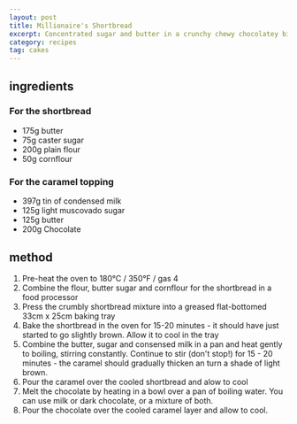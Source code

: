 ```yaml
---
layout: post
title: Millionaire's Shortbread
excerpt: Concentrated sugar and butter in a crunchy chewy chocolatey biscuit
category: recipes
tag: cakes
---
```


## ingredients

### For the shortbread

* 175g butter
* 75g caster sugar
* 200g plain flour
* 50g cornflour

### For the caramel topping

* 397g tin of condensed milk
* 125g light muscovado sugar
* 125g butter
* 200g Chocolate

## method

1. Pre-heat the oven to 180&deg;C / 350&deg;F  / gas 4
2. Combine the flour, butter sugar and cornflour for the shortbread in a food processor
3. Press the crumbly shortbread mixture into a greased flat-bottomed 33cm x 25cm baking tray
4. Bake the shortbread in the oven for 15-20 minutes - it should have just started to go slightly brown. Allow it to cool in the tray
5. Combine the butter, sugar and consensed milk in a pan and heat gently to boiling, stirring constantly. Continue to stir (don't stop!) for 15 - 20 minutes - the caramel should gradually thicken an turn a shade of light brown.
6. Pour the caramel over the cooled shortbread and alow to cool
7. Melt the chocolate by heating in a bowl over a pan of boiling water. You can use milk or dark chocolate, or a mixture of both.
8. Pour the chocolate over the cooled caramel layer and allow to cool.
